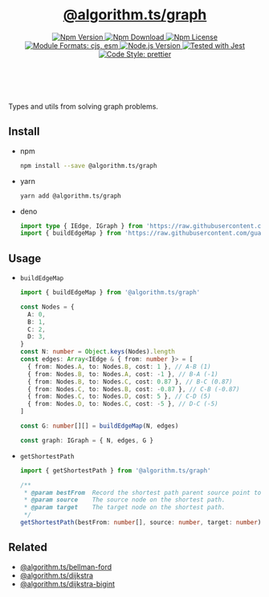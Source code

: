 <header>
  <h1 align="center">
    <a href="https://github.com/guanghechen/algorithm.ts/tree/release-2.x.x/packages/graph#readme">@algorithm.ts/graph</a>
  </h1>
  <div align="center">
    <a href="https://www.npmjs.com/package/@algorithm.ts/graph">
      <img
        alt="Npm Version"
        src="https://img.shields.io/npm/v/@algorithm.ts/graph.svg"
      />
    </a>
    <a href="https://www.npmjs.com/package/@algorithm.ts/graph">
      <img
        alt="Npm Download"
        src="https://img.shields.io/npm/dm/@algorithm.ts/graph.svg"
      />
    </a>
    <a href="https://www.npmjs.com/package/@algorithm.ts/graph">
      <img
        alt="Npm License"
        src="https://img.shields.io/npm/l/@algorithm.ts/graph.svg"
      />
    </a>
    <a href="#install">
      <img
        alt="Module Formats: cjs, esm"
        src="https://img.shields.io/badge/module_formats-cjs%2C%20esm-green.svg"
      />
    </a>
    <a href="https://github.com/nodejs/node">
      <img
        alt="Node.js Version"
        src="https://img.shields.io/node/v/@algorithm.ts/graph"
      />
    </a>
    <a href="https://github.com/facebook/jest">
      <img
        alt="Tested with Jest"
        src="https://img.shields.io/badge/tested_with-jest-9c465e.svg"
      />
    </a>
    <a href="https://github.com/prettier/prettier">
      <img
        alt="Code Style: prettier"
        src="https://img.shields.io/badge/code_style-prettier-ff69b4.svg?style=flat-square"
      />
    </a>
  </div>
</header>
<br/>

Types and utils from solving graph problems.


## Install

* npm

  ```bash
  npm install --save @algorithm.ts/graph
  ```

* yarn

  ```bash
  yarn add @algorithm.ts/graph
  ```

* deno

  ```typescript
  import type { IEdge, IGraph } from 'https://raw.githubusercontent.com/guanghechen/algorithm.ts/main/packages/graph/src/index.ts'
  import { buildEdgeMap } from 'https://raw.githubusercontent.com/guanghechen/algorithm.ts/main/packages/graph/src/index.ts'
  ```

## Usage

* `buildEdgeMap`

  ```typescript {17}
  import { buildEdgeMap } from '@algorithm.ts/graph'

  const Nodes = {
    A: 0,
    B: 1,
    C: 2,
    D: 3,
  }
  const N: number = Object.keys(Nodes).length
  const edges: Array<IEdge & { from: number }> = [
    { from: Nodes.A, to: Nodes.B, cost: 1 }, // A-B (1)
    { from: Nodes.B, to: Nodes.A, cost: -1 }, // B-A (-1)
    { from: Nodes.B, to: Nodes.C, cost: 0.87 }, // B-C (0.87)
    { from: Nodes.C, to: Nodes.B, cost: -0.87 }, // C-B (-0.87)
    { from: Nodes.C, to: Nodes.D, cost: 5 }, // C-D (5)
    { from: Nodes.D, to: Nodes.C, cost: -5 }, // D-C (-5)
  ]

  const G: number[][] = buildEdgeMap(N, edges)

  const graph: IGraph = { N, edges, G }
  ```

* `getShortestPath`

  ```typescript {17}
  import { getShortestPath } from '@algorithm.ts/graph'

  /**
   * @param bestFrom  Record the shortest path parent source point to the specified point.
   * @param source    The source node on the shortest path.
   * @param target    The target node on the shortest path.
   */
  getShortestPath(bestFrom: number[], source: number, target: number): number[] // nodes 
  ```


## Related

* [@algorithm.ts/bellman-ford][]
* [@algorithm.ts/dijkstra][]
* [@algorithm.ts/dijkstra-bigint][]


[homepage]: https://github.com/guanghechen/algorithm.ts/tree/release-2.x.x/packages/graph#readme
[@algorithm.ts/bellman-ford]: https://github.com/guanghechen/algorithm.ts/tree/release-2.x.x/packages/bellman-ford
[@algorithm.ts/dijkstra]: https://github.com/guanghechen/algorithm.ts/tree/release-2.x.x/packages/dijkstra
[@algorithm.ts/dijkstra-bigint]: https://github.com/guanghechen/algorithm.ts/tree/release-2.x.x/packages/dijkstra-bigint